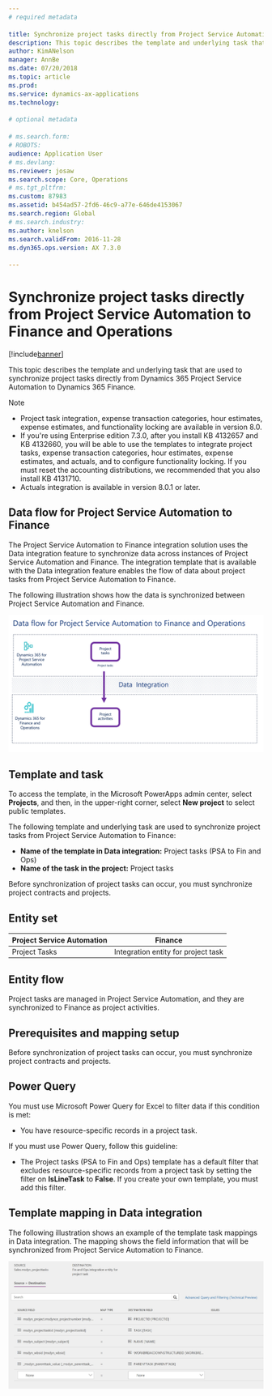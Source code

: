 ```yaml
---
# required metadata

title: Synchronize project tasks directly from Project Service Automation to Finance and Operations
description: This topic describes the template and underlying task that are used to synchronize project tasks directly from Microsoft Dynamics 365 for Project Service Automation to Microsoft Dynamics 365 for Finance and Operations.
author: KimANelson
manager: AnnBe
ms.date: 07/20/2018
ms.topic: article
ms.prod: 
ms.service: dynamics-ax-applications
ms.technology: 

# optional metadata

# ms.search.form: 
# ROBOTS: 
audience: Application User
# ms.devlang: 
ms.reviewer: josaw
ms.search.scope: Core, Operations
# ms.tgt_pltfrm: 
ms.custom: 87983
ms.assetid: b454ad57-2fd6-46c9-a77e-646de4153067
ms.search.region: Global
# ms.search.industry: 
ms.author: knelson
ms.search.validFrom: 2016-11-28
ms.dyn365.ops.version: AX 7.3.0

---
```


# Synchronize project tasks directly from Project Service Automation to Finance and Operations

[!include[banner](../includes/banner.md)]

This topic describes the template and underlying task that are used to synchronize project tasks directly from Dynamics 365 Project Service Automation to Dynamics 365 Finance.

> [!NOTE]
> - Project task integration, expense transaction categories, hour estimates, expense estimates, and functionality locking are available in version 8.0.
> - If you're using Enterprise edition 7.3.0, after you install KB 4132657 and KB 4132660, you will be able to use the templates to integrate project tasks, expense transaction categories, hour estimates, expense estimates, and actuals, and to configure functionality locking. If you must reset the accounting distributions, we recommended that you also install KB 4131710.
> - Actuals integration is available in version 8.0.1 or later.

## Data flow for Project Service Automation to Finance

The Project Service Automation to Finance integration solution uses the Data integration feature to synchronize data across instances of Project Service Automation and Finance. The integration template that is available with the Data integration feature enables the flow of data about project tasks from Project Service Automation to Finance.

The following illustration shows how the data is synchronized between Project Service Automation and Finance.

[![Data flow for Project Service Automation integration with Finance](./media/ProjectTasksFlow.png)](./media/ProjectTasksFlow.png)

## Template and task

To access the template, in the Microsoft PowerApps admin center, select **Projects**, and then, in the upper-right corner, select **New project** to select public templates.

The following template and underlying task are used to synchronize project tasks from Project Service Automation to Finance:

- **Name of the template in Data integration:** Project tasks (PSA to Fin and Ops)
- **Name of the task in the project:** Project tasks

Before synchronization of project tasks can occur, you must synchronize project contracts and projects.

## Entity set

| Project Service Automation | Finance                             |
|----------------------------|-------------------------------------|
| Project Tasks              | Integration entity for project task |

## Entity flow

Project tasks are managed in Project Service Automation, and they are synchronized to Finance as project activities.

## Prerequisites and mapping setup

Before synchronization of project tasks can occur, you must synchronize project contracts and projects.

## Power Query

You must use Microsoft Power Query for Excel to filter data if this condition is met:

- You have resource-specific records in a project task.

If you must use Power Query, follow this guideline:

- The Project tasks (PSA to Fin and Ops) template has a default filter that excludes resource-specific records from a project task by setting the filter on **IsLineTask** to **False**. If you create your own template, you must add this filter.

## Template mapping in Data integration

The following illustration shows an example of the template task mappings in Data integration. The mapping shows the field information that will be synchronized from Project Service Automation to Finance.

[![Template mapping](./media/ProjectTasksMapping.png)](./media/ProjectTasksMapping.png)
